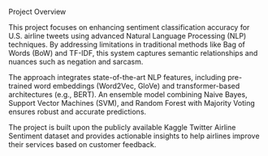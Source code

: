 Project Overview

This project focuses on enhancing sentiment classification accuracy for U.S. airline tweets using advanced Natural Language Processing (NLP) techniques. By addressing limitations in traditional methods like Bag of Words (BoW) and TF-IDF, this system captures semantic relationships and nuances such as negation and sarcasm.

The approach integrates state-of-the-art NLP features, including pre-trained word embeddings (Word2Vec, GloVe) and transformer-based architectures (e.g., BERT). An ensemble model combining Naive Bayes, Support Vector Machines (SVM), and Random Forest with Majority Voting ensures robust and accurate predictions.

The project is built upon the publicly available Kaggle Twitter Airline Sentiment dataset and provides actionable insights to help airlines improve their services based on customer feedback.
